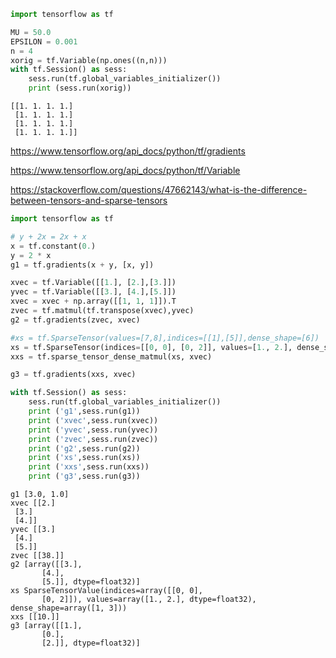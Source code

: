 

```python
import tensorflow as tf

MU = 50.0
EPSILON = 0.001
n = 4
xorig = tf.Variable(np.ones((n,n)))
with tf.Session() as sess:
    sess.run(tf.global_variables_initializer())
    print (sess.run(xorig))

```

```text
[[1. 1. 1. 1.]
 [1. 1. 1. 1.]
 [1. 1. 1. 1.]
 [1. 1. 1. 1.]]
```










https://www.tensorflow.org/api_docs/python/tf/gradients

https://www.tensorflow.org/api_docs/python/tf/Variable

https://stackoverflow.com/questions/47662143/what-is-the-difference-between-tensors-and-sparse-tensors


```python
import tensorflow as tf

# y + 2x = 2x + x
x = tf.constant(0.)
y = 2 * x
g1 = tf.gradients(x + y, [x, y])

xvec = tf.Variable([[1.], [2.],[3.]]) 
yvec = tf.Variable([[3.], [4.],[5.]]) 
xvec = xvec + np.array([[1, 1, 1]]).T
zvec = tf.matmul(tf.transpose(xvec),yvec)
g2 = tf.gradients(zvec, xvec)

#xs = tf.SparseTensor(values=[7,8],indices=[[1],[5]],dense_shape=[6])
xs = tf.SparseTensor(indices=[[0, 0], [0, 2]], values=[1., 2.], dense_shape=[1, 3])
xxs = tf.sparse_tensor_dense_matmul(xs, xvec)

g3 = tf.gradients(xxs, xvec)

with tf.Session() as sess:
    sess.run(tf.global_variables_initializer())
    print ('g1',sess.run(g1))
    print ('xvec',sess.run(xvec))
    print ('yvec',sess.run(yvec))
    print ('zvec',sess.run(zvec))
    print ('g2',sess.run(g2))
    print ('xs',sess.run(xs))
    print ('xxs',sess.run(xxs))
    print ('g3',sess.run(g3))
```

```text
g1 [3.0, 1.0]
xvec [[2.]
 [3.]
 [4.]]
yvec [[3.]
 [4.]
 [5.]]
zvec [[38.]]
g2 [array([[3.],
       [4.],
       [5.]], dtype=float32)]
xs SparseTensorValue(indices=array([[0, 0],
       [0, 2]]), values=array([1., 2.], dtype=float32), dense_shape=array([1, 3]))
xxs [[10.]]
g3 [array([[1.],
       [0.],
       [2.]], dtype=float32)]
```












